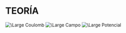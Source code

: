 # TEORÍA

<img src="https://latex.codecogs.com/svg.latex?\Large&space;\vec{F}_e=k\frac{Q_cq_p}{r^2}\hat{r}" title="\Large Coulomb" />

<img src="https://latex.codecogs.com/svg.latex?\Large&space;\vec{E}=k\frac{Q_c}{r^2}\hat{r}" title="\Large Campo" />

<img src="https://latex.codecogs.com/svg.latex?\Large&space;\Phi=k\frac{Q_c}{r}" title="\Large Potencial" />
